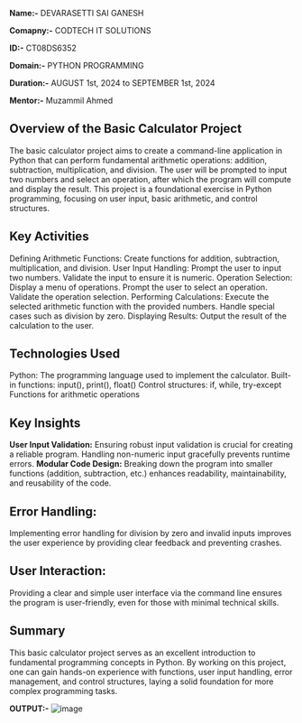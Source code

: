 **Name:-** DEVARASETTI SAI GANESH 

**Comapny:-** CODTECH IT SOLUTIONS 

**ID:-** CT08DS6352 

**Domain:-** PYTHON PROGRAMMING 

**Duration:-** AUGUST 1st, 2024 to SEPTEMBER 1st, 2024 

**Mentor:-**  Muzammil Ahmed

## Overview of the Basic Calculator Project
The basic calculator project aims to create a command-line application in Python that can perform fundamental arithmetic operations: addition, subtraction, multiplication, and division. The user will be prompted to input two numbers and select an operation, after which the program will compute and display the result. This project is a foundational exercise in Python programming, focusing on user input, basic arithmetic, and control structures.

## Key Activities
Defining Arithmetic Functions:
Create functions for addition, subtraction, multiplication, and division.
User Input Handling:
Prompt the user to input two numbers.
Validate the input to ensure it is numeric.
Operation Selection:
Display a menu of operations.
Prompt the user to select an operation.
Validate the operation selection.
Performing Calculations:
Execute the selected arithmetic function with the provided numbers.
Handle special cases such as division by zero.
Displaying Results:
Output the result of the calculation to the user.
## Technologies Used
Python: The programming language used to implement the calculator.
Built-in functions: input(), print(), float()
Control structures: if, while, try-except
Functions for arithmetic operations
## Key Insights
**User Input Validation:**
Ensuring robust input validation is crucial for creating a reliable program. Handling non-numeric input gracefully prevents runtime errors.
**Modular Code Design:**
Breaking down the program into smaller functions (addition, subtraction, etc.) enhances readability, maintainability, and reusability of the code.
## Error Handling:
Implementing error handling for division by zero and invalid inputs improves the user experience by providing clear feedback and preventing crashes.
## User Interaction:
Providing a clear and simple user interface via the command line ensures the program is user-friendly, even for those with minimal technical skills.
## Summary
This basic calculator project serves as an excellent introduction to fundamental programming concepts in Python. By working on this project, one can gain hands-on experience with functions, user input handling, error management, and control structures, laying a solid foundation for more complex programming tasks.

**OUTPUT:-**
![image](https://github.com/user-attachments/assets/3a7d483b-e8dc-4482-b6f8-c99788f3507d)

